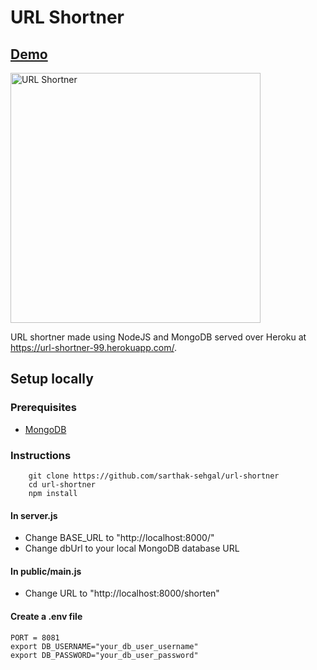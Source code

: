 # URL Shortner
## <a href="https://url-shortner-99.herokuapp.com/" target="_blank">Demo</a>
<img src="https://i.imgur.com/3UPZ0di.png" alt="URL Shortner" height="400" />

URL shortner made using NodeJS and MongoDB served over Heroku at <a href="https://url-shortner-99.herokuapp.com/" target="_blank">https://url-shortner-99.herokuapp.com/</a>.

## Setup locally
### Prerequisites
 - <a href="https://docs.mongodb.com/manual/installation/" target="_blank">MongoDB</a>

### Instructions
```
    git clone https://github.com/sarthak-sehgal/url-shortner
    cd url-shortner
    npm install
```
#### In server.js
 - Change BASE_URL to "http://localhost:8000/"
 - Change dbUrl to your local MongoDB database URL

#### In public/main.js
 - Change URL to "http://localhost:8000/shorten"

#### Create a .env file
```
PORT = 8081
export DB_USERNAME="your_db_user_username"
export DB_PASSWORD="your_db_user_password"
```